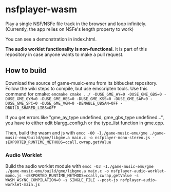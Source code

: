 # nsfplayer-wasm
Play a single NSF/NSFe file track in the browser and loop infinitely. (Currently, the app relies on NSFe's length property to work)

You can see a demonstration in index.html.

**The audio worklet functionality is non-functional.** It is part of this repository in case anyone wants to make a pull request.

## How to build
Download the source of game-music-emu from its bitbucket repository. Follow the wiki steps to compile, but use emscripten tools. Use this command for cmake:
`emcmake cmake ../ -DUSE_GME_AY=0 -DUSE_GME_GBS=0 -DUSE_GME_GYM=0 -DUSE_GME_HES=0 -DUSE_GME_KSS=0 -DUSE_GME_SAP=0 -DUSE_GME_SPC=0 -DUSE_GME_VGM=0 -DENABLE_UBSAN=OFF -DBUILD_SHARED_LIBS=OFF`

If you get errors like "gme_ay_type undefined, gme_gbs_type undefined...", you have to either edit blargg_config.h or the type_list function in gme.cpp.

Then, build the wasm and js with `emcc -O0 -I./game-music-emu/gme ./game-music-emu/build/gme/libgme.a main.c -o nsfplayer-mono-stereo.js -sEXPORTED_RUNTIME_METHODS=ccall,cwrap,getValue`

### Audio Worklet
Build the audio worklet module with `emcc -O3 -I./game-music-emu/gme ./game-music-emu/build/gme/libgme.a main.c -o nsfplayer-audio-worklet-mono.js -sEXPORTED_RUNTIME_METHODS=ccall,cwrap,getValue -s WASM_ASYNC_COMPILATION=0 -s SINGLE_FILE --post-js nsfplayer-audio-worklet-main.js`
